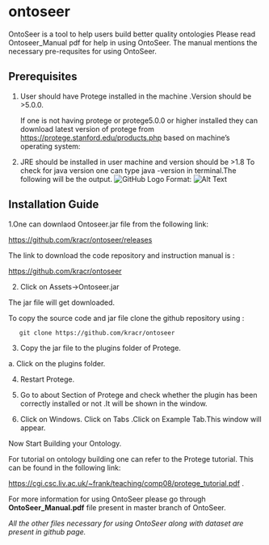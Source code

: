 # ontoseer
OntoSeer is a tool to help users build better quality ontologies
Please read Ontoseer_Manual pdf for help in using OntoSeer.
The manual mentions the necessary pre-requsites for using OntoSeer.
                            
			    
## Prerequisites

1. User should have Protege installed in the machine .Version  should be >5.0.0.

 	If one is not having protege or protege5.0.0 or higher installed they can download latest version of protege from https://protege.stanford.edu/products.php based on machine’s operating system:
	

2. JRE should be installed in user machine and version should be  >1.8
   To check for java version one can type java -version in terminal.The following will be the output. 
   ![GitHub Logo](/images/logo.png)
   Format: ![Alt Text](url)

## Installation Guide

1.One can downlaod Ontoseer.jar file from the  following link:

https://github.com/kracr/ontoseer/releases

The link to download the code repository and instruction manual is :

https://github.com/kracr/ontoseer

2. Click on Assets->Ontoseer.jar

The jar file will get downloaded.

To copy the source code and jar file clone the github repository using   :

       git clone https://github.com/kracr/ontoseer


3. Copy the jar file to the plugins folder of Protege.

a. Click on the plugins folder.

4. Restart Protege.

5. Go to about Section of Protege and check whether the plugin has been correctly installed or not .It will be shown in the window.


6. Click on Windows. Click on Tabs .Click on Example Tab.This window will appear.

Now Start Building your Ontology.

For tutorial on ontology building one can refer to the Protege tutorial. This can be found in the following link:

https://cgi.csc.liv.ac.uk/~frank/teaching/comp08/protege_tutorial.pdf .

For more information for using OntoSeer please go through **OntoSeer_Manual.pdf** file present in master branch of OntoSeer. 

*All the other files necessary for using OntoSeer along with dataset are present in github page.*




